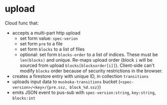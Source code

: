 # upload

Cloud func that:

- accepts a multi-part http upload
    - set form value: `spec-verion`
    - set form `pre` to a file
    - set form `blocks` to a list of files
    - optional: set form `blocks-order` to a list of indices. These must be `len(blocks)` and unique.
      Re-maps upload order (block `i` will be sourced from upload `blocks[blocksorder[i]]`).
      Client-side can't modify `blocks` order because of security restrictions in the browser.
 - creates a firestore entry with unique ID, in collection `transitions`
 - uploads input data to `muskoka-transitions` bucket (`<spec-version>/<key>/{pre.ssz, block_%d.ssz}`)
 - emits JSON event to pus-sub with `spec-version:string`, `key:string`, `blocks:int`
 